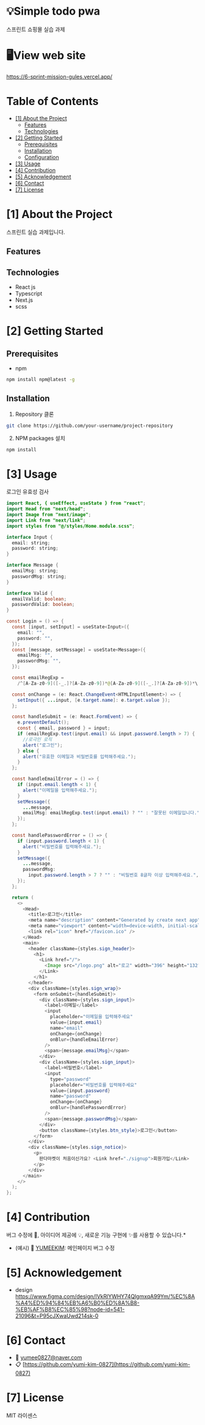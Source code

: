 # 💡Simple todo pwa

스프린트 쇼핑몰 실습 과제

# 🖥️View web site

https://6-sprint-mission-gules.vercel.app/

<!--프로젝트 대문 이미지-->

<!--목차-->

# Table of Contents

- [[1] About the Project](#1-about-the-project)
  - [Features](#features)
  - [Technologies](#technologies)
- [[2] Getting Started](#2-getting-started)
  - [Prerequisites](#prerequisites)
  - [Installation](#installation)
  - [Configuration](#configuration)
- [[3] Usage](#3-usage)
- [[4] Contribution](#4-contribution)
- [[5] Acknowledgement](#5-acknowledgement)
- [[6] Contact](#6-contact)
- [[7] License](#7-license)

# [1] About the Project

스프린트 실습 과제입니다.

## Features

## Technologies

- React js
- Typescript
- Next.js
- scss

# [2] Getting Started

## Prerequisites

- npm

```bash
npm install npm@latest -g
```

## Installation

1. Repository 클론

```bash
git clone https://github.com/your-username/project-repository
```

2. NPM packages 설치

```bash
npm install
```

# [3] Usage

로그인 유효성 검사

```java
import React, { useEffect, useState } from "react";
import Head from "next/head";
import Image from "next/image";
import Link from "next/link";
import styles from "@/styles/Home.module.scss";

interface Input {
  email: string;
  password: string;
}

interface Message {
  emailMsg: string;
  passwordMsg: string;
}

interface Valid {
  emailValid: boolean;
  passwordValid: boolean;
}

const Login = () => {
  const [input, setInput] = useState<Input>({
    email: "",
    password: "",
  });
  const [message, setMessage] = useState<Message>({
    emailMsg: "",
    passwordMsg: "",
  });

  const emailRegExp =
    /^[A-Za-z0-9]([-_.]?[A-Za-z0-9])*@[A-Za-z0-9]([-_.]?[A-Za-z0-9])*\.[A-Za-z]{2,3}$/;

  const onChange = (e: React.ChangeEvent<HTMLInputElement>) => {
    setInput({ ...input, [e.target.name]: e.target.value });
  };

  const handleSubmit = (e: React.FormEvent) => {
    e.preventDefault();
    const { email, password } = input;
    if (emailRegExp.test(input.email) && input.password.length > 7) {
      //로극인 로직
      alert("로그인");
    } else {
      alert("유효한 이메일과 비밀번호를 입력해주세요.");
    }
  };

  const handleEmailError = () => {
    if (input.email.length < 1) {
      alert("이메일을 입력해주세요.");
    }
    setMessage({
      ...message,
      emailMsg: emailRegExp.test(input.email) ? "" : "잘못된 이메일입니다.",
    });
  };

  const handlePasswordError = () => {
    if (input.password.length < 1) {
      alert("비밀번호를 입력해주세요.");
    }
    setMessage({
      ...message,
      passwordMsg:
        input.password.length > 7 ? "" : "비밀번호 8글자 이상 입력해주세요.",
    });
  };

  return (
    <>
      <Head>
        <title>로그인</title>
        <meta name="description" content="Generated by create next app" />
        <meta name="viewport" content="width=device-width, initial-scale=1" />
        <link rel="icon" href="/favicon.ico" />
      </Head>
      <main>
        <header className={styles.sign_header}>
          <h1>
            <Link href="/">
              <Image src="/logo.png" alt="로고" width="396" height="132" />
            </Link>
          </h1>
        </header>
        <div className={styles.sign_wrap}>
          <form onSubmit={handleSubmit}>
            <div className={styles.sign_input}>
              <label>이메일</label>
              <input
                placeholder="이메일을 입력해주세요"
                value={input.email}
                name="email"
                onChange={onChange}
                onBlur={handleEmailError}
              />
              <span>{message.emailMsg}</span>
            </div>
            <div className={styles.sign_input}>
              <label>비밀번호</label>
              <input
                type="password"
                placeholder="비밀번호를 입력해주세요"
                value={input.password}
                name="password"
                onChange={onChange}
                onBlur={handlePasswordError}
              />
              <span>{message.passwordMsg}</span>
            </div>
            <button className={styles.btn_style}>로그인</button>
          </form>
        </div>
        <div className={styles.sign_notice}>
          <p>
            판다마켓이 처음이신가요? <Link href="./signup">회원가입</Link>
          </p>
        </div>
      </main>
    </>
  );
};


```

# [4] Contribution

버그 수정에 🐞, 아이디어 제공에 💡, 새로운 기능 구현에 ✨를 사용할 수 있습니다.\*

- (예시) 🐞 [YUMEEKIM](https://github.com/yumi-kim-0827): 메인페이지 버그 수정

# [5] Acknowledgement

- design https://www.figma.com/design/IVkRlYWHY74QlgmxqA99Ym/%EC%8A%A4%ED%94%84%EB%A6%B0%ED%8A%B8-%EB%AF%B8%EC%85%98?node-id=541-21096&t=P95cJXwaUwd214sk-0

# [6] Contact

- 📧 yumee0827@naver.com
- 📋 [https://github.com/yumi-kim-0827](https://github.com/yumi-kim-0827)

# [7] License

MIT 라이센스

<!--Url for Badges-->

[license-shield]: https://img.shields.io/github/license/dev-ujin/readme-template?labelColor=D8D8D8&color=04B4AE
[repository-size-shield]: https://img.shields.io/github/repo-size/dev-ujin/readme-template?labelColor=D8D8D8&color=BE81F7
[issue-closed-shield]: https://img.shields.io/github/issues-closed/dev-ujin/readme-template?labelColor=D8D8D8&color=FE9A2E

<!--Url for Buttons-->

[readme-eng-shield]: https://img.shields.io/badge/-readme%20in%20english-2E2E2E?style=for-the-badge
[view-demo-shield]: https://img.shields.io/badge/-%F0%9F%98%8E%20view%20demo-F3F781?style=for-the-badge
[view-demo-url]: https://dev-ujin.github.io
[report-bug-shield]: https://img.shields.io/badge/-%F0%9F%90%9E%20report%20bug-F5A9A9?style=for-the-badge
[report-bug-url]: https://github.com/dev-ujin/readme-template/issues
[request-feature-shield]: https://img.shields.io/badge/-%E2%9C%A8%20request%20feature-A9D0F5?style=for-the-badge
[request-feature-url]: https://github.com/dev-ujin/readme-template/issues

<!--URLS-->

[license-url]: LICENSE.md
[contribution-url]: CONTRIBUTION.md
[readme-eng-url]: ../README.md
